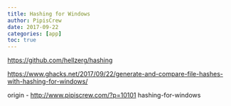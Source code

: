```yaml
---
title: Hashing for Windows
author: PipisCrew
date: 2017-09-22
categories: [app]
toc: true
---
```


https://github.com/hellzerg/hashing

https://www.ghacks.net/2017/09/22/generate-and-compare-file-hashes-with-hashing-for-windows/

origin - http://www.pipiscrew.com/?p=10101 hashing-for-windows